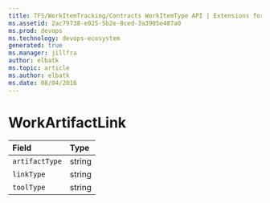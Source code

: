 ```yaml
---
title: TFS/WorkItemTracking/Contracts WorkItemType API | Extensions for Azure DevOps Services
ms.assetid: 2ac79738-e025-5b2e-8ced-3a3905e487a0
ms.prod: devops
ms.technology: devops-ecosystem
generated: true
ms.manager: jillfra
author: elbatk
ms.topic: article
ms.author: elbatk
ms.date: 08/04/2016
---
```


# WorkArtifactLink

| Field        | Type
| :----------- | :--------
| <code>artifactType</code> | string
| <code>linkType</code> | string
| <code>toolType</code> | string
